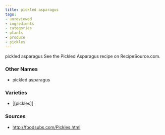 ```yaml
---
title: pickled asparagus
tags:
- unreviewed
- ingredients
- categories
- plants
- produce
- pickles
---
```

pickled asparagus See the Pickled Asparagus recipe on RecipeSource.com.

### Other Names

* pickled asparagus

### Varieties

* [[pickles]]

### Sources
* http://foodsubs.com/Pickles.html
